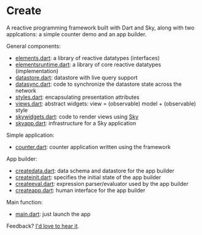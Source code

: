 # Create

A reactive programming framework built with Dart and Sky,
along with two applcations: a simple counter demo and an app builder.

General components:
- [elements.dart](https://github.com/domokit/create/blob/master/lib/elements.dart):
  a library of reactive datatypes (interfaces)
- [elementsruntime.dart](https://github.com/domokit/create/blob/master/lib/elementsruntime.dart):
  a library of core reactive datatypes (implementation)
- [datastore.dart](https://github.com/domokit/create/blob/master/lib/datastore.dart):
  datastore with live query support
- [datasync.dart](https://github.com/domokit/create/blob/master/lib/datasync.dart):
  code to synchronize the datastore state across the network
- [styles.dart](https://github.com/domokit/create/blob/master/lib/styles.dart):
  encapsulating presentation attributes
- [views.dart](https://github.com/domokit/create/blob/master/lib/views.dart):
  abstract widgets: view = (observable) model + (observable) style
- [skywidgets.dart](https://github.com/domokit/create/blob/master/lib/skywidgets.dart):
  code to render views using [Sky](https://github.com/domokit/sky_engine)
- [skyapp.dart](https://github.com/domokit/create/blob/master/lib/skyapp.dart):
  infrastructure for a Sky application

Simple application:
- [counter.dart](https://github.com/domokit/create/blob/master/lib/counter.dart):
  counter application written using the framework

App builder:
- [createdata.dart](https://github.com/domokit/create/blob/master/lib/createdata.dart):
  data schema and datastore for the app builder
- [createinit.dart](https://github.com/domokit/create/blob/master/lib/createinit.dart):
  specifies the initial state of the app builder
- [createeval.dart](https://github.com/domokit/create/blob/master/lib/createeval.dart):
  expression parser/evaluator used by the app builder
- [createapp.dart](https://github.com/domokit/create/blob/master/lib/createapp.dart):
  human interface for the app builder

Main function:
- [main.dart](https://github.com/domokit/create/blob/master/lib/main.dart):
  just launch the app

Feedback? [I'd love to hear it](mailto:dynin@google.com).
